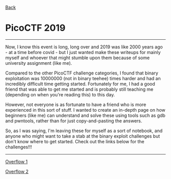 [Back](CTFFrontPage.md)

# PicoCTF 2019
---

Now, I know this event is long, long over and 2019 was like 2000 years ago - at a time before covid - but I just wanted make these writeups for mainly myself and whoever that might stumble upon them because of some university assignment (like me). 

Compared to the other PicoCTF challenge categories, I found that binary exploitation was 10000000 (not in binary teehee) times harder and had an incredibly difficult time getting started. Fortunately for me, I had a good friend that was able to get me started and is probably still teaching me (depending on when you're reading this) to this day.
<!-- (check him out at <a href="https://github.com/seb-sec">seb-sec</a>, he's got loads of cool stuff - including write-ups). -->
However, not everyone is as fortunate to have a friend who is more experienced in this sort of stuff.
I wanted to create an in-depth page on how beginners (like me) can understand and solve these using tools such as gdb and pwntools, rather than for just copy-and-pasting the answers.

So, as I was saying, I'm leaving these for myself as a sort of notebook, and anyone who might want to take a stab at the binary exploit challenges but don't know where to get started. Check out the links below for the challenges!!!

---

[Overflow 1](overflow1writeup.md)

[Overflow 2](overflow2writeup.md)
